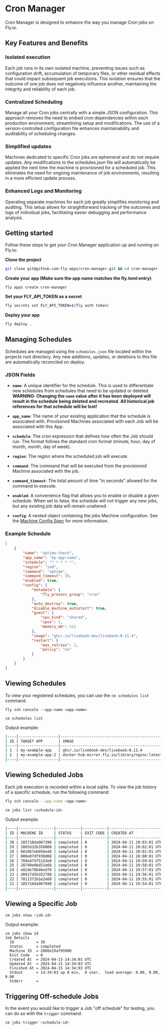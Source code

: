 # Cron Manager

Cron Manager is designed to enhance the way you manage Cron jobs on Fly.io.

## Key Features and Benefits

### Isolated execution

Each job runs in its own isolated machine, preventing issues such as configuration drift, accumulation of temporary files, or other residual effects that could impact subsequent job executions. This isolation ensures that the outcome of one job does not negatively influence another, maintaining the integrity and reliability of each job.

### Centralized Scheduling

Manage all your Cron jobs centrally with a simple JSON configuration. This approach removes the need to embed cron dependencies within each production environment, streamlining setup and modifications. The use of a version-controlled configuration file enhances maintainability and auditability of scheduling changes.

### Simplified updates

Machines dedicated to specific Cron jobs are ephemeral and do not require updates. Any modifications to the schedules.json file will automatically be applied the next time the machine is provisioned for a scheduled job. This eliminates the need for ongoing maintenance of job environments, resulting in a more efficient update process.

### Enhanced Logs and Monitoring

Operating separate machines for each job greatly simplifies monitoring and auditing. This setup allows for straightforward tracking of the outcomes and logs of individual jobs, facilitating easier debugging and performance analysis.


## Getting started

Follow these steps to get your Cron Manager application up and running on Fly.io:

**Clone the project**
```bash
git clone git@github.com:fly-apps/cron-manager.git && cd cron-manager
```

**Create your app (Make sure the app name matches the fly.toml entry)**
```
fly apps create cron-manager
```

**Set your **FLY_API_TOKEN** as a secret**
```bash
fly secrets set FLY_API_TOKEN=$(fly auth token)
```

**Deploy your app**
```bash
fly deploy .
```


## Managing Schedules

Schedules are managed using the `schedules.json` file located within the projects root directory. Any new additions, updates, or deletions to this file are automatically reconciled on deploy.

### JSON Fields

- **`name`**: A unique identifier for the schedule. This is used to differentiate new schedules from schedules that need to be updated or deleted.
  **WARNING: Changing the `name` value after it has been deployed will result in the schedule being deleted and recreated. All historical job references for that schedule will be lost!**

- **`app_name`**: The name of your existing application that the schedule is associated with.  Provisoned Machines associated with each Job will be associated with this App.

- **`schedule`**: The cron expression that defines how often the Job should run. The format follows the standard cron format (minute, hour, day of month, month, day of week).

- **`region`**: The region where the scheduled job will execute.

- **`command`**: The command that will be executed from the provisioned Machine associated with the job.

- **`command_timeout`**: The total amount of time "in seconds" allowed for the command to execute.

- **`enabled`**: A convenience flag that allows you to enable or disable a given schedule. When set to false, the schedule will not trigger any new jobs, but any existing job data will remain unaltered.

- **`config`**: A nested object containing the jobs Machine configuration. See the [Machine Config Spec](https://docs.machines.dev/#tag/machines/post/apps/{app_name}/machines) for more information.


### Example Schedule
```json
[
    {
        "name": "uptime-check",
        "app_name": "my-app-name",
        "schedule": "* * * * *",
        "region": "iad",
        "command": "uptime",
        "command_timeout": 30,
        "enabled": true,
        "config": {
            "metadata": {
                "fly_process_group": "cron"
            },
            "auto_destroy": true,
            "disable_machine_autostart": true,
            "guest": {
                "cpu_kind": "shared",
                "cpus": 1,
                "memory_mb": 512
            },
            "image": "ghcr.io/livebook-dev/livebook:0.11.4",
            "restart": {
                "max_retries": 1,
                "policy": "no"
            }
        }
    }
]
```



## Viewing Schedules
To view your registered schedules, you can use the `cm schedules list` command.

```
fly ssh console --app-name <app-name>

cm schedules list
```

Output example:
```bash
|----|------------------|-----------------------------------------------|-----------|--------|----------|---------|
| ID | TARGET APP       | IMAGE                                         | SCHEDULE  | REGION | COMMAND  | ENABLED |
|----|------------------|-----------------------------------------------|-----------|--------|----------|---------|
| 1  | my-example-app   | ghcr.io/livebook-dev/livebook:0.11.4          | * * * * * | iad    | sleep 10 | true    |
| 2  | my-example-app-2 | docker-hub-mirror.fly.io/library/nginx:latest | 0 * * * * | ord    | df -h    | false   |
|----|------------------|-----------------------------------------------|-----------|--------|----------|---------|
```

## Viewing Scheduled Jobs
Each job execution is recorded within a local sqlite.  To view the job history of a specific schedule, run the following command:

```bash
fly ssh console --app-name <app-name>

cm jobs list <schedule-id>
```

Output example:
```bash
|----|----------------|-----------|-----------|-------------------------|-------------------------|-------------------------|
| ID | MACHINE ID     | STATUS    | EXIT CODE | CREATED AT              | UPDATED AT              | FINISHED AT             |
|----|----------------|-----------|-----------|-------------------------|-------------------------|-------------------------|
| 30 | 185710da967398 | completed | 0         | 2024-04-11 20:03:01 UTC | 2024-04-11 20:03:03 UTC | 2024-04-11 20:03:03 UTC |
| 29 | 2865d32b356008 | completed | 0         | 2024-04-11 20:02:01 UTC | 2024-04-11 20:02:03 UTC | 2024-04-11 20:02:03 UTC |
| 28 | 683d67eb056e48 | completed | 0         | 2024-04-11 20:01:01 UTC | 2024-04-11 20:01:04 UTC | 2024-04-11 20:01:04 UTC |
| 27 | 080e07df930d08 | completed | 0         | 2024-04-11 20:00:01 UTC | 2024-04-11 20:00:06 UTC | 2024-04-11 20:00:06 UTC |
| 26 | 784e475f51d3e8 | completed | 0         | 2024-04-11 19:59:01 UTC | 2024-04-11 19:59:03 UTC | 2024-04-11 19:59:03 UTC |
| 25 | 28749e0bd51e68 | completed | 0         | 2024-04-11 19:58:01 UTC | 2024-04-11 19:58:03 UTC | 2024-04-11 19:58:03 UTC |
| 24 | e82de70b46ed78 | completed | 0         | 2024-04-11 19:57:01 UTC | 2024-04-11 19:57:03 UTC | 2024-04-11 19:57:03 UTC |
| 23 | d891745b3527d8 | completed | 0         | 2024-04-11 19:56:01 UTC | 2024-04-11 19:56:04 UTC | 2024-04-11 19:56:04 UTC |
| 22 | 7811372b1e2e68 | completed | 0         | 2024-04-11 19:55:01 UTC | 2024-04-11 19:55:03 UTC | 2024-04-11 19:55:03 UTC |
| 21 | 185710da967698 | completed | 0         | 2024-04-11 19:54:01 UTC | 2024-04-11 19:54:04 UTC | 2024-04-11 19:54:04 UTC |
|----|----------------|-----------|-----------|-------------------------|-------------------------|-------------------------|
```

## Viewing a Specific Job
```bash
cm jobs show <job-id>
```

Output example:
```
cm jobs show 14
Job Details
  ID          = 30
  Status      = completed
  Machine ID  = 2866e19a795908
  Exit Code   = 0
  Created At  = 2024-04-15 14:34:01 UTC
  Updated At  = 2024-04-15 14:34:03 UTC
  Finished At = 2024-04-15 14:34:03 UTC
  Stdout      = 14:34:03 up 0 min,  0 user,  load average: 0.00, 0.00, 0.00
  Stderr      =
```


## Triggering Off-schedule Jobs
In the event you would like to trigger a Job "off schedule" for testing, you can do so with the `trigger` command.

```bash
cm jobs trigger <schedule-id>
```


